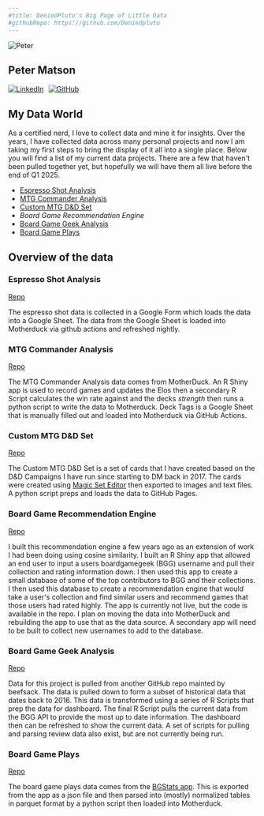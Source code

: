 ```yaml
---
#title: DeniedPluto's Big Page of Little Data
#githubRepo: https://github.com/Deniedpluto
---
```


<img src="https://avatars.githubusercontent.com/deniedpluto" alt="Peter" class="rounded-full w-48 h-48 mb-4">

## Peter Matson

<div style="display: flex; flex-direction: row; gap: 10px;">
    <a href="https://www.linkedin.com/in/peterdoesdata/"><img src="https://img.shields.io/badge/LinkedIn-blue" alt=LinkedIn></a>
    <a href="https://github.com/deniedpluto"><img src="https://img.shields.io/badge/GitHub-black" alt="GitHub"></a>
</div>

## My Data World

As a certified nerd, I love to collect data and mine it for insights. Over the years, I have collected data across many personal projects and now I am taking my first steps to bring the display of it all into a single place. Below you will find a list of my current data projects. There are a few that haven't been pulled together yet, but hopefully we will have them all live before the end of Q1 2025.

- [Espresso Shot Analysis](Espresso/EspressoData)
- [MTG Commander Analysis](Commander/CommanderHome)
- [Custom MTG D&D Set](https://deniedpluto.github.io)
- *Board Game Recommendation Engine*
- [Board Game Geek Analysis](BGGDashboard/BGGDashboard)
- [Board Game Plays](BoardGamePlays/BoardGamePlaysHome)


## Overview of the data

### Espresso Shot Analysis
[Repo](https://github.com/Deniedpluto/motherduck_data_update)

The espresso shot data is collected in a Google Form which loads the data into a Google Sheet. The data from the Google Sheet is loaded into Motherduck via github actions and refreshed nightly. 

### MTG Commander Analysis
[Repo](https://github.com/Deniedpluto/MTG-Battle-Logger)

The MTG Commander Analysis data comes from MotherDuck. An R Shiny app is used to record games and updates the Elos then a secondary R Script calculates the win rate against and the decks *strength* then runs a python script to write the data to Motherduck. Deck Tags is a Google Sheet that is manually filled out and loaded into Motherduck via GitHub Actions.

### Custom MTG D&D Set
[Repo](https://github.com/Deniedpluto/deniedpluto.github.io)

The Custom MTG D&D Set is a set of cards that I have created based on the D&D Campaigns I have run since starting to DM back in 2017. The cards were created using [Magic Set Editor](https://magicseteditor.boards.net/) then exported to images and text files. A python script preps and loads the data to GitHub Pages.

### Board Game Recommendation Engine
[Repo](https://github.com/Deniedpluto/BGG_Recommender)

I built this recommendation engine a few years ago as an extension of work I had been doing using cosine similarity. I built an R Shiny app that allowed an end user to input a users boardgamegeek (BGG) username and pull their collection and rating information down. I then used this app to create a small database of some of the top contributors to BGG and their collections. I then used this database to create a recommendation engine that would take a user's collection and find similar users and recommend games that those users had rated highly. The app is currently not live, but the code is available in the repo. I plan on moving the data into MotherDuck and rebuilding the app to use that as the data source. A secondary app will need to be built to collect new usernames to add to the database.

### Board Game Geek Analysis
[Repo](https://github.com/Deniedpluto/bgg-dashboard)

Data for this project is pulled from another GitHub repo mainted by beefsack. The data is pulled down to form a subset of historical data that dates back to 2016. This data is transformed using a series of R Scripts that prep the data for dashboard. The final R Script pulls the current data from the BGG API to provide the most up to date information. The dashboard then can be refreshed to show the current data. A set of scripts for pulling and parsing review data also exist, but are not currently being run.

### Board Game Plays
[Repo](https://github.com/Deniedpluto/BoardGamePlays)

The board game plays data comes from the [BGStats app](https://www.bgstatsapp.com/). This is exported from the app as a json file and then parsed into (mostly) normalized tables in parquet format by a python script then loaded into Motherduck.